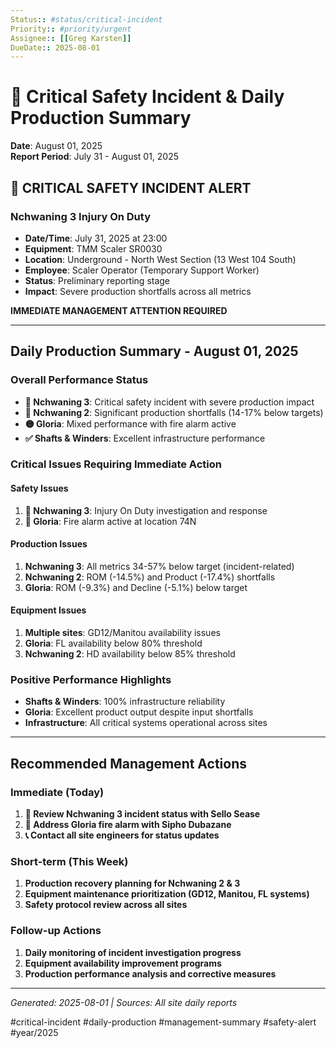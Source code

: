 ```yaml
---
Status:: #status/critical-incident
Priority:: #priority/urgent
Assignee:: [[Greg Karsten]]
DueDate:: 2025-08-01
---
```


# 🚨 Critical Safety Incident & Daily Production Summary
**Date**: August 01, 2025  
**Report Period**: July 31 - August 01, 2025  

## 🚨 CRITICAL SAFETY INCIDENT ALERT

### Nchwaning 3 Injury On Duty
- **Date/Time**: July 31, 2025 at 23:00
- **Equipment**: TMM Scaler SR0030
- **Location**: Underground - North West Section (13 West 104 South)
- **Employee**: Scaler Operator (Temporary Support Worker)
- **Status**: Preliminary reporting stage
- **Impact**: Severe production shortfalls across all metrics

**IMMEDIATE MANAGEMENT ATTENTION REQUIRED**

---

## Daily Production Summary - August 01, 2025

### Overall Performance Status
- **🚨 Nchwaning 3**: Critical safety incident with severe production impact
- **🔴 Nchwaning 2**: Significant production shortfalls (14-17% below targets)
- **🟡 Gloria**: Mixed performance with fire alarm active
- **✅ Shafts & Winders**: Excellent infrastructure performance

### Critical Issues Requiring Immediate Action

#### Safety Issues
1. **🚨 Nchwaning 3**: Injury On Duty investigation and response
2. **🔴 Gloria**: Fire alarm active at location 74N

#### Production Issues
1. **Nchwaning 3**: All metrics 34-57% below target (incident-related)
2. **Nchwaning 2**: ROM (-14.5%) and Product (-17.4%) shortfalls
3. **Gloria**: ROM (-9.3%) and Decline (-5.1%) below target

#### Equipment Issues
1. **Multiple sites**: GD12/Manitou availability issues
2. **Gloria**: FL availability below 80% threshold
3. **Nchwaning 2**: HD availability below 85% threshold

### Positive Performance Highlights
- **Shafts & Winders**: 100% infrastructure reliability
- **Gloria**: Excellent product output despite input shortfalls
- **Infrastructure**: All critical systems operational across sites

---

## Recommended Management Actions

### Immediate (Today)
1. **🚨 Review Nchwaning 3 incident status with Sello Sease**
2. **🔴 Address Gloria fire alarm with Sipho Dubazane**
3. **📞 Contact all site engineers for status updates**

### Short-term (This Week)
1. **Production recovery planning for Nchwaning 2 & 3**
2. **Equipment maintenance prioritization (GD12, Manitou, FL systems)**
3. **Safety protocol review across all sites**

### Follow-up Actions
1. **Daily monitoring of incident investigation progress**
2. **Equipment availability improvement programs**
3. **Production performance analysis and corrective measures**

---

*Generated: 2025-08-01 | Sources: All site daily reports*

#critical-incident #daily-production #management-summary #safety-alert #year/2025